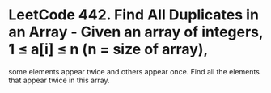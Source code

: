 # LeetCode 442. Find All Duplicates in an Array - Given an array of integers, 1 ≤ a[i] ≤ n (n = size of array), 
some elements appear twice and others appear once.  Find all the elements that appear twice in this array.
